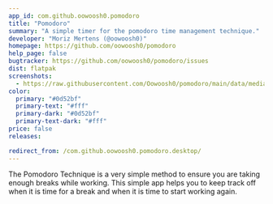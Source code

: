 ```yaml
---
app_id: com.github.oowoosh0.pomodoro
title: "Pomodoro"
summary: "A simple timer for the pomodoro time management technique."
developer: "Moriz Mertens (@oowoosh0)"
homepage: https://github.com/oowoosh0/pomodoro
help_page: false
bugtracker: https://github.com/oowoosh0/pomodoro/issues
dist: flatpak
screenshots:
  - https://raw.githubusercontent.com/Oowoosh0/pomodoro/main/data/media/screenshot-1.png
color:
  primary: "#0d52bf"
  primary-text: "#fff"
  primary-dark: "#0d52bf"
  primary-text-dark: "#fff"
price: false
releases:

redirect_from: /com.github.oowoosh0.pomodoro.desktop/
---
```


<p>The Pomodoro Technique is a very simple method to ensure you are taking enough breaks while working. This simple app helps you to keep track off when it is time for a break and when it is time to start working again.</p>